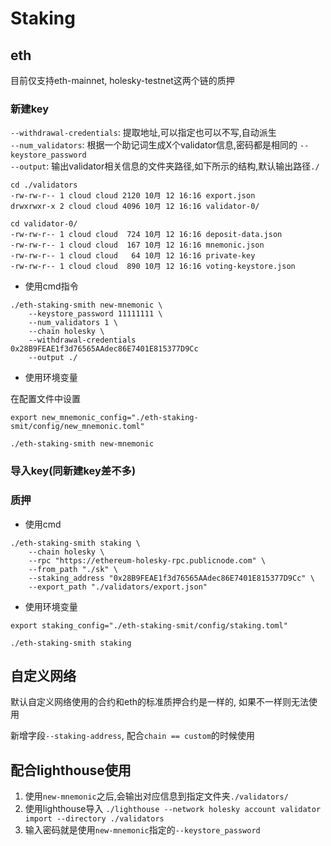 # Staking

## eth
目前仅支持eth-mainnet, holesky-testnet这两个链的质押

### 新建key

`--withdrawal-credentials`: 提取地址,可以指定也可以不写,自动派生  
`--num_validators`: 根据一个助记词生成X个validator信息,密码都是相同的 `--keystore_password`  
`--output`: 输出validator相关信息的文件夹路径,如下所示的结构,默认输出路径`./`
```
cd ./validators
-rw-rw-r-- 1 cloud cloud 2120 10月 12 16:16 export.json
drwxrwxr-x 2 cloud cloud 4096 10月 12 16:16 validator-0/

cd validator-0/
-rw-rw-r-- 1 cloud cloud  724 10月 12 16:16 deposit-data.json
-rw-rw-r-- 1 cloud cloud  167 10月 12 16:16 mnemonic.json
-rw-rw-r-- 1 cloud cloud   64 10月 12 16:16 private-key
-rw-rw-r-- 1 cloud cloud  890 10月 12 16:16 voting-keystore.json
```

- 使用cmd指令
```
./eth-staking-smith new-mnemonic \
    --keystore_password 11111111 \
    --num_validators 1 \
    --chain holesky \
    --withdrawal-credentials 0x28B9FEAE1f3d76565AAdec86E7401E815377D9Cc
    --output ./
```

- 使用环境变量

在配置文件中设置

```
export new_mnemonic_config="./eth-staking-smit/config/new_mnemonic.toml"

./eth-staking-smith new-mnemonic

```

### 导入key(同新建key差不多)

### 质押

- 使用cmd
```
./eth-staking-smith staking \
    --chain holesky \
    --rpc "https://ethereum-holesky-rpc.publicnode.com" \
    --from_path "./sk" \
    --staking_address "0x28B9FEAE1f3d76565AAdec86E7401E815377D9Cc" \
    --export_path "./validators/export.json"
```

- 使用环境变量
```
export staking_config="./eth-staking-smit/config/staking.toml"

./eth-staking-smith staking
```

## 自定义网络

默认自定义网络使用的合约和eth的标准质押合约是一样的, 如果不一样则无法使用

新增字段`--staking-address`, 配合`chain == custom`的时候使用

## 配合lighthouse使用
1. 使用`new-mnemonic`之后,会输出对应信息到指定文件夹`./validators/`
2. 使用lighthouse导入 `./lighthouse --network holesky account validator import --directory ./validators`
3. 输入密码就是使用`new-mnemonic`指定的`--keystore_password`


